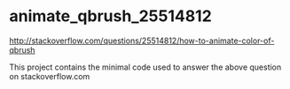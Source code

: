 animate_qbrush_25514812
=======================

http://stackoverflow.com/questions/25514812/how-to-animate-color-of-qbrush

This project contains the minimal code used to answer the above question on stackoverflow.com
